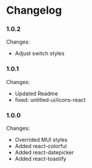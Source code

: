 # Changelog

### 1.0.2

Changes:

- Adjust switch styles

### 1.0.1

Changes:

- Updated Readme
- fixed: untitled-ui/icons-react

### 1.0.0

Changes:

- Overrided MUI styles
- Added react-colorful
- Added react-datepicker
- Added react-toastify
